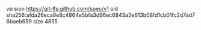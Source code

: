 version https://git-lfs.github.com/spec/v1
oid sha256:afda26eca9e8c4864e5bfa3d96ec6843a2e613b08fd1cb01fc2d7ad76baeb659
size 4855
